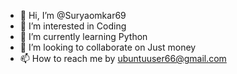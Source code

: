 - 👋 Hi, I’m @Suryaomkar69
- 👀 I’m interested in Coding 
- 🌱 I’m currently learning Python
- 💞️ I’m looking to collaborate on Just money
- 📫 How to reach me by ubuntuuser66@gmail.com

<!---
Suryaomkar69/Suryaomkar69 is a ✨ special ✨ repository because its `README.md` (this file) appears on your GitHub profile.
You can click the Preview link to take a look at your changes.
I'm going to become best programmer in the world todays date is 2/12/2021 
--->

